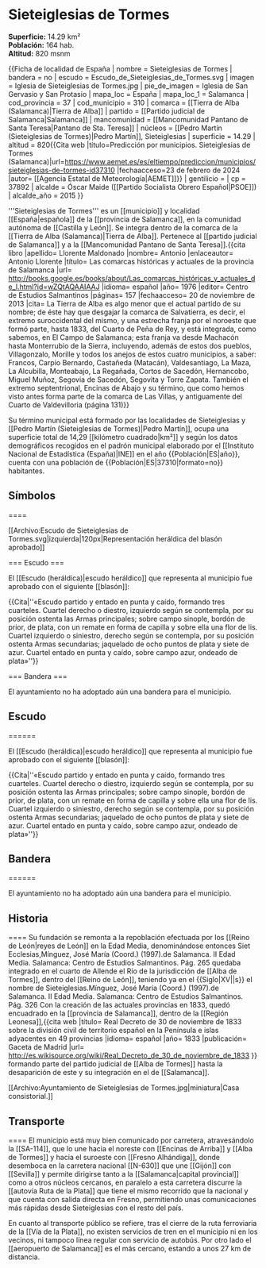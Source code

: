 # Sieteiglesias de Tormes

**Superficie:** 14.29 km²  
**Población:** 164 hab.  
**Altitud:** 820 msnm  

{{Ficha de localidad de España
| nombre = Sieteiglesias de Tormes
| bandera = no
| escudo = Escudo_de_Sieteiglesias_de_Tormes.svg
| imagen = Iglesia de Sieteiglesias de Tormes.jpg
| pie_de_imagen = Iglesia de San Gervasio y San Protasio
| mapa_loc = España
| mapa_loc_1 = Salamanca
| cod_provincia = 37
| cod_municipio = 310
| comarca = [[Tierra de Alba (Salamanca)|Tierra de Alba]]
| partido = [[Partido judicial de Salamanca|Salamanca]]
| mancomunidad = [[Mancomunidad Pantano de Santa Teresa|Pantano de Sta. Teresa]]
| núcleos = [[Pedro Martín (Sieteiglesias de Tormes)|Pedro Martín]], Sieteiglesias
| superficie = 14.29
| altitud = 820<ref>{{Cita web |título=Predicción por municipios. Sieteiglesias de Tormes (Salamanca)|url=https://www.aemet.es/es/eltiempo/prediccion/municipios/sieteiglesias-de-tormes-id37310 |fechaacceso=23 de febrero de 2024 |autor= [[Agencia Estatal de Meteorología|AEMET]]}}</ref>
| gentilicio = 
| cp = 37892
| alcalde = Óscar Maide ([[Partido Socialista Obrero Español|PSOE]])
| alcalde_año = 2015
}}

'''Sieteiglesias de Tormes''' es un [[municipio]] y localidad [[España|española]] de la [[provincia de Salamanca]], en la comunidad autónoma de [[Castilla y León]]. Se integra dentro de la comarca de la [[Tierra de Alba (Salamanca)|Tierra de Alba]]. Pertenece al [[partido judicial de Salamanca]] y a la [[Mancomunidad Pantano de Santa Teresa]].<ref name=ref_duplicada_1>{{cita libro |apellido= Llorente Maldonado |nombre= Antonio |enlaceautor= Antonio Llorente |título= Las comarcas históricas y actuales de la provincia de Salamanca |url= http://books.google.es/books/about/Las_comarcas_históricas_y_actuales_de_l.html?id=wZQtAQAAIAAJ |idioma= español |año= 1976 |editor= Centro de Estudios Salmantinos |páginas= 157 |fechaacceso= 20 de noviembre de 2013 |cita= La Tierra de Alba es algo menor que el actual partido de su nombre; de éste hay que desgajar la comarca de Salvatierra, es decir, el extremo suroccidental del mismo, y una estrecha franja por el noroeste que formó parte, hasta 1833, del Cuarto de Peña de Rey, y está integrada, como sabemos, en El Campo de Salamanca; esta franja va desde Machacón hasta Monterrubio de la Sierra, incluyendo, además de estos dos pueblos, Villagonzalo, Morille y todos los anejos de estos cuatro municipios, a saber: Francos, Carpio Bernardo, Castañeda (Matacán), Valdesantiago, La Maza, La Alcubilla, Monteabajo, La Regañada, Cortos de Sacedón, Hernancobo, Miguel Muñoz, Segovia de Sacedón, Segovita y Torre Zapata. También el extremo septentrional, Encinas de Abajo y su término, que como hemos visto antes forma parte de la comarca de Las Villas, y antiguamente del Cuarto de Valdevilloria (página 131)}}</ref>

Su término municipal está formado por las localidades de Sieteiglesias y [[Pedro Martín (Sieteiglesias de Tormes)|Pedro Martín]], ocupa una superficie total de 14,29&nbsp;[[kilómetro cuadrado|km²]] y según los datos demográficos recogidos en el padrón municipal elaborado por el [[Instituto Nacional de Estadística (España)|INE]] en el año {{Población|ES|año}}, cuenta con una población de {{Población|ES|37310|formato=no}} habitantes.

## Símbolos

====

[[Archivo:Escudo de Sieteiglesias de Tormes.svg|izquierda|120px|Representación heráldica del blasón aprobado]]

=== Escudo ===

El [[Escudo (heráldica)|escudo heráldico]] que representa al municipio fue aprobado con el siguiente [[blasón]]:

{{Cita|''«Escudo partido y entado en punta y caído, formando tres cuarteles. Cuartel derecho o diestro, izquierdo según se contempla, por su posición ostenta las Armas principales; sobre campo sinople, bordón de prior, de plata, con un remate en forma de capilla y sobre ella una flor de lis. Cuartel izquierdo o siniestro, derecho según se contempla, por su posición ostenta Armas secundarias; jaquelado de ocho puntos de plata y siete de azur. Cuartel entado en punta y caído, sobre campo azur, ondeado de plata»''}}

=== Bandera ===

El ayuntamiento no ha adoptado aún una bandera para el municipio.

## Escudo

======

El [[Escudo (heráldica)|escudo heráldico]] que representa al municipio fue aprobado con el siguiente [[blasón]]:

{{Cita|''«Escudo partido y entado en punta y caído, formando tres cuarteles. Cuartel derecho o diestro, izquierdo según se contempla, por su posición ostenta las Armas principales; sobre campo sinople, bordón de prior, de plata, con un remate en forma de capilla y sobre ella una flor de lis. Cuartel izquierdo o siniestro, derecho según se contempla, por su posición ostenta Armas secundarias; jaquelado de ocho puntos de plata y siete de azur. Cuartel entado en punta y caído, sobre campo azur, ondeado de plata»''}}

## Bandera

======

El ayuntamiento no ha adoptado aún una bandera para el municipio.

## Historia

====
Su fundación se remonta a la repoblación efectuada por los [[Reino de León|reyes de León]] en la Edad Media, denominándose entonces Siet Ecclesias,<ref>Mínguez, José María (Coord.) (1997).de Salamanca. II Edad Media. Salamanca: Centro de Estudios Salmantinos. Pág. 265</ref> quedaba integrado en el cuarto de Allende el Río de la jurisdicción de [[Alba de Tormes]], dentro del [[Reino de León]], teniendo ya en el {{Siglo|XV||s}} el nombre de Sieteiglesias.<ref>Mínguez, José María (Coord.) (1997).de Salamanca. II Edad Media. Salamanca: Centro de Estudios Salmantinos. Pág. 326</ref> Con la creación de las actuales provincias en 1833, quedó encuadrado en la [[provincia de Salamanca]], dentro de la [[Región Leonesa]],<ref>{{cita web |título= Real Decreto de 30 de noviembre de 1833 sobre la división civil de territorio español en la Península e islas adyacentes en 49 provincias |idioma= español |año= 1833 |publicación= Gaceta de Madrid |url= http://es.wikisource.org/wiki/Real_Decreto_de_30_de_noviembre_de_1833 }}</ref> formando parte del partido judicial de [[Alba de Tormes]] hasta la desaparición de este y su integración en el de [[Salamanca]].

[[Archivo:Ayuntamiento de Sieteiglesias de Tormes.jpg|miniatura|Casa consistorial.]]

## Transporte

====
El municipio está muy bien comunicado por carretera, atravesándolo la [[SA-114]], que lo une hacia el noreste con [[Encinas de Arriba]] y [[Alba de Tormes]] y hacia el suroeste con [[Fresno Alhándiga]], donde desemboca en la carretera nacional [[N-630]] que une [[Gijón]] con [[Sevilla]] y permite dirigirse tanto a la [[Salamanca|capital provincial]] como a otros núcleos cercanos, en paralelo a esta carretera discurre la [[autovía Ruta de la Plata]] que tiene el mismo recorrido que la nacional y que cuenta con salida directa en Fresno, permitiendo unas comunicaciones más rápidas desde Sieteiglesias con el resto del país.

En cuanto al transporte público se refiere, tras el cierre de la ruta ferroviaria de la [[Vía de la Plata]], no existen servicios de tren en el municipio ni en los vecinos, ni tampoco línea regular con servicio de autobús. Por otro lado el [[aeropuerto de Salamanca]] es el más cercano, estando a unos 27 km de distancia.